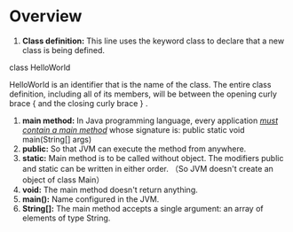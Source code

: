 # Overview

1. **Class definition:** This line uses the keyword class to declare that a new class is being defined.

class HelloWorld

HelloWorld is an identifier that is the name of the class. The entire class definition, including all of its members, will be between the opening curly brace { and the closing curly brace } .

1. **main method:** In Java programming language, every application [_must contain a main method_](https://www.geeksforgeeks.org/main-method-compulsory-java/) whose signature is: public static void main\(String\[\] args\)
2. **public:** So that JVM can execute the method from anywhere.
3. **static:** Main method is to be called without object. The modifiers public and static can be written in either order. （So JVM doesn't create an object of class Main）
4. **void:** The main method doesn't return anything.
5. **main\(\):** Name configured in the JVM.
6. **String\[\]:** The main method accepts a single argument: an array of elements of type String.

